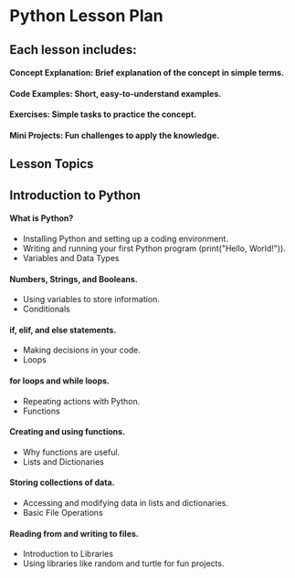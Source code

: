 # Python Lesson Plan
## Each lesson includes:

#### Concept Explanation: Brief explanation of the concept in simple terms.
#### Code Examples: Short, easy-to-understand examples.
#### Exercises: Simple tasks to practice the concept.
#### Mini Projects: Fun challenges to apply the knowledge.
## Lesson Topics
## Introduction to Python

#### What is Python?
- Installing Python and setting up a coding environment.
- Writing and running your first Python program (print("Hello, World!")).
- Variables and Data Types

#### Numbers, Strings, and Booleans.
- Using variables to store information.
- Conditionals

#### if, elif, and else statements.
- Making decisions in your code.
- Loops

#### for loops and while loops.
- Repeating actions with Python.
- Functions

#### Creating and using functions.
- Why functions are useful.
- Lists and Dictionaries

#### Storing collections of data.
- Accessing and modifying data in lists and dictionaries.
- Basic File Operations

#### Reading from and writing to files.
- Introduction to Libraries 
- Using libraries like random and turtle for fun projects.
